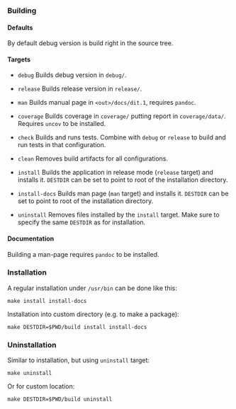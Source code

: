 ### Building ###

#### Defaults ####

By default debug version is build right in the source tree.

#### Targets ####

* `debug`
Builds debug version in `debug/`.

* `release`
Builds release version in `release/`.

* `man`
Builds manual page in `<out>/docs/dit.1`, requires `pandoc`.

* `coverage`
Builds coverage in `coverage/` putting report in `coverage/data/`.  Requires
`uncov` to be installed.

* `check`
Builds and runs tests.  Combine with `debug` or `release` to build and run tests
in that configuration.

* `clean`
Removes build artifacts for all configurations.

* `install`
Builds the application in release mode (`release` target) and installs it.
`DESTDIR` can be set to point to root of the installation directory.

* `install-docs`
Builds man page (`man` target) and installs it.
`DESTDIR` can be set to point to root of the installation directory.

* `uninstall`
Removes files installed by the `install` target.  Make sure to specify the same
`DESTDIR` as for installation.

#### Documentation ####

Building a man-page requires `pandoc` to be installed.

### Installation ###

A regular installation under `/usr/bin` can be done like this:

```
make install install-docs
```

Installation into custom directory (e.g. to make a package):

```
make DESTDIR=$PWD/build install install-docs
```

### Uninstallation ###

Similar to installation, but using `uninstall` target:

```
make uninstall
```

Or for custom location:

```
make DESTDIR=$PWD/build uninstall
```
